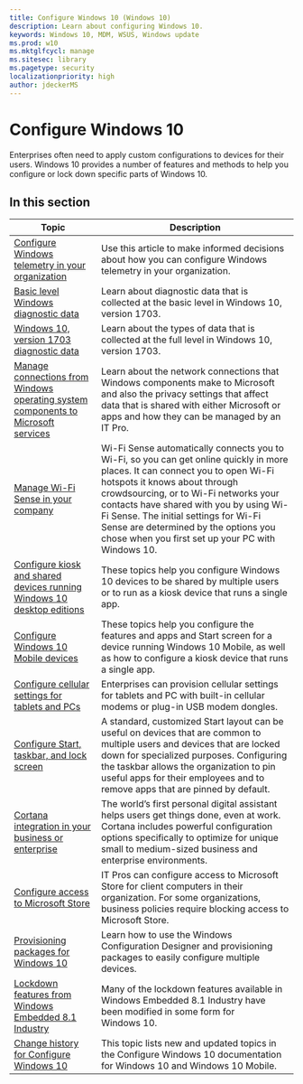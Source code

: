 ```yaml
---
title: Configure Windows 10 (Windows 10)
description: Learn about configuring Windows 10.
keywords: Windows 10, MDM, WSUS, Windows update
ms.prod: w10
ms.mktglfcycl: manage
ms.sitesec: library
ms.pagetype: security
localizationpriority: high
author: jdeckerMS
---
```


# Configure Windows 10

Enterprises often need to apply custom configurations to devices for their users. Windows 10 provides a number of features and methods to help you configure or lock down specific parts of Windows 10.

## In this section

| Topic | Description |
| --- | --- |
| [Configure Windows telemetry in your organization](configure-windows-telemetry-in-your-organization.md) | Use this article to make informed decisions about how you can configure Windows telemetry in your organization. |
| [Basic level Windows diagnostic data](basic-level-windows-diagnostic-events-and-fields.md) | Learn about diagnostic data that is collected at the basic level in Windows 10, version 1703. |
| [Windows 10, version 1703 diagnostic data](windows-diagnostic-data.md) | Learn about the types of data that is collected at the full level in Windows 10, version 1703. |
| [Manage connections from Windows operating system components to Microsoft services](manage-connections-from-windows-operating-system-components-to-microsoft-services.md) | Learn about the network connections that Windows components make to Microsoft and also the privacy settings that affect data that is shared with either Microsoft or apps and how they can be managed by an IT Pro. |
| [Manage Wi-Fi Sense in your company](manage-wifi-sense-in-enterprise.md) | Wi-Fi Sense automatically connects you to Wi-Fi, so you can get online quickly in more places. It can connect you to open Wi-Fi hotspots it knows about through crowdsourcing, or to Wi-Fi networks your contacts have shared with you by using Wi-Fi Sense. The initial settings for Wi-Fi Sense are determined by the options you chose when you first set up your PC with Windows 10.  |
| [Configure kiosk and shared devices running Windows 10 desktop editions](kiosk-shared-pc.md) | These topics help you configure Windows 10 devices to be shared by multiple users or to run as a kiosk device that runs a single app. |
| [Configure Windows 10 Mobile devices](mobile-devices/configure-mobile.md) | These topics help you configure the features and apps and Start screen for a device running Windows 10 Mobile, as well as how to configure a kiosk device that runs a single app.  |
| [Configure cellular settings for tablets and PCs](provisioning-apn.md) | Enterprises can provision cellular settings for tablets and PC with built-in cellular modems or plug-in USB modem dongles. |
| [Configure Start, taskbar, and lock screen](start-taskbar-lockscreen.md) | A standard, customized Start layout can be useful on devices that are common to multiple users and devices that are locked down for specialized purposes. Configuring the taskbar allows the organization to pin useful apps for their employees and to remove apps that are pinned by default. |
| [Cortana integration in your business or enterprise](cortana-at-work/cortana-at-work-overview.md) | The world’s first personal digital assistant helps users get things done, even at work. Cortana includes powerful configuration options specifically to optimize for unique small to medium-sized business and enterprise environments.  |
| [Configure access to Microsoft Store](stop-employees-from-using-the-windows-store.md) | IT Pros can configure access to Microsoft Store for client computers in their organization. For some organizations, business policies require blocking access to Microsoft Store. |
| [Provisioning packages for Windows 10](provisioning-packages/provisioning-packages.md) | Learn how to use the Windows Configuration Designer and provisioning packages to easily configure multiple devices. |
| [Lockdown features from Windows Embedded 8.1 Industry](lockdown-features-windows-10.md) | Many of the lockdown features available in Windows Embedded 8.1 Industry have been modified in some form for Windows 10. |
| [Change history for Configure Windows 10](change-history-for-configure-windows-10.md) | This topic lists new and updated topics in the Configure Windows 10 documentation for Windows 10 and Windows 10 Mobile. |





